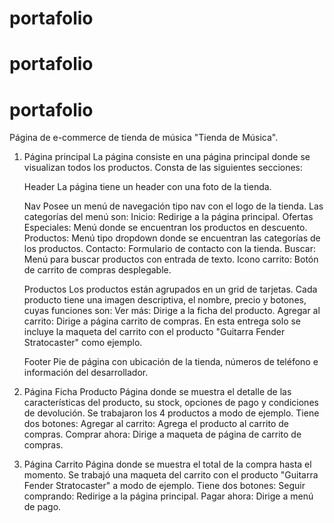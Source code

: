 # portafolio
# portafolio
# portafolio

Página de e-commerce de tienda de música "Tienda de Música".

1. Página principal
La página consiste en una página principal donde se visualizan todos los productos. Consta de las siguientes secciones:

    Header
    La página tiene un header con una foto de la tienda.

    Nav
    Posee un menú de navegación tipo nav con el logo de la tienda. Las categorías del menú son:
        Inicio: Redirige a la página principal.
        Ofertas Especiales: Menú donde se encuentran los productos en descuento.
        Productos: Menú tipo dropdown donde se encuentran las categorías de los productos.
        Contacto: Formulario de contacto con la tienda.
        Buscar: Menú para buscar productos con entrada de texto.
        Icono carrito: Botón de carrito de compras desplegable.

    Productos
    Los productos están agrupados en un grid de tarjetas. Cada producto tiene una imagen descriptiva, el nombre, precio y botones, cuyas funciones son:
        Ver más: Dirige a la ficha del producto.
        Agregar al carrito: Dirige a página carrito de compras. En esta entrega solo se incluye la maqueta del carrito con el producto "Guitarra Fender Stratocaster" como ejemplo.

    Footer
    Pie de página con ubicación de la tienda, números de teléfono e información del desarrollador.

2. Página Ficha Producto
Página donde se muestra el detalle de las características del producto, su stock, opciones de pago y
condiciones de devolución. Se trabajaron los 4 productos a modo de ejemplo. Tiene dos botones:
    Agregar al carrito: Agrega el producto al carrito de compras.
    Comprar ahora: Dirige a maqueta de página de carrito de compras.


3. Página Carrito
Página donde se muestra el total de la compra hasta el momento. Se trabajó una maqueta del carrito con el producto "Guitarra Fender Stratocaster" a modo de ejemplo. Tiene dos botones:
    Seguir comprando: Redirige a la página principal.
    Pagar ahora: Dirige a menú de pago.
